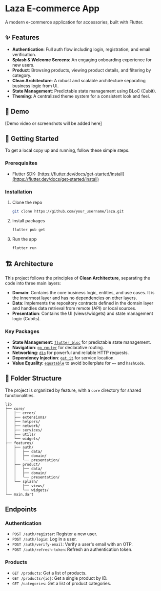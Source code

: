 # Laza E-commerce App

A modern e-commerce application for accessories, built with Flutter.

## ✨ Features

*   **Authentication**: Full auth flow including login, registration, and email verification.
*   **Splash & Welcome Screens**: An engaging onboarding experience for new users.
*   **Product**: Browsing products, viewing product details, and filtering by category.
*   **Clean Architecture**: A robust and scalable architecture separating business logic from UI.
*   **State Management**: Predictable state management using BLoC (Cubit).
*   **Theming**: A centralized theme system for a consistent look and feel.

## 🎥 Demo

[Demo video or screenshots will be added here]

## 🚀 Getting Started

To get a local copy up and running, follow these simple steps.

### Prerequisites

*   Flutter SDK: [https://flutter.dev/docs/get-started/install](https://flutter.dev/docs/get-started/install)

### Installation

1.  Clone the repo
    ```sh
    git clone https://github.com/your_username/laza.git
    ```
2.  Install packages
    ```sh
    flutter pub get
    ```
3.  Run the app
    ```sh
    flutter run
    ```

## 🏗️ Architecture

This project follows the principles of **Clean Architecture**, separating the code into three main layers:

*   **Domain**: Contains the core business logic, entities, and use cases. It is the innermost layer and has no dependencies on other layers.
*   **Data**: Implements the repository contracts defined in the domain layer and handles data retrieval from remote (API) or local sources.
*   **Presentation**: Contains the UI (views/widgets) and state management logic (Cubits).

### Key Packages

*   **State Management**: [`flutter_bloc`](https://pub.dev/packages/flutter_bloc) for predictable state management.
*   **Navigation**: [`go_router`](https://pub.dev/packages/go_router) for declarative routing.
*   **Networking**: [`dio`](https://pub.dev/packages/dio) for powerful and reliable HTTP requests.
*   **Dependency Injection**: [`get_it`](https://pub.dev/packages/get_it) for service location.
*   **Value Equality**: [`equatable`](https://pub.dev/packages/equatable) to avoid boilerplate for `==` and `hashCode`.

## 📁 Folder Structure

The project is organized by feature, with a `core` directory for shared functionalities.

```
lib
├── core/
│   ├── error/
│   ├── extensions/
│   ├── helpers/
│   ├── network/
│   ├── services/
│   ├── utils/
│   └── widgets/
├── features/
│   ├── auth/
│   │   ├── data/
│   │   ├── domain/
│   │   └── presentation/
│   ├── product/
│   │   ├── data/
│   │   ├── domain/
│   │   └── presentation/
│   └── splash/
│       ├── views/
│       └── widgets/
└── main.dart
```

## Endpoints

### Authentication

*   `POST /auth/register`: Register a new user.
*   `POST /auth/login`: Log in a user.
*   `POST /auth/verify-email`: Verify a user's email with an OTP.
*   `POST /auth/refresh-token`: Refresh an authentication token.

### Products

*   `GET /products`: Get a list of products.
*   `GET /products/{id}`: Get a single product by ID.
*   `GET /categories`: Get a list of product categories.